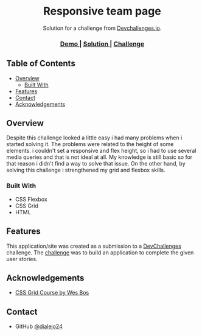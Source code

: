 <!-- Please update value in the {}  -->

<h1 align="center">Responsive team page</h1>

<div align="center">
   Solution for a challenge from  <a href="http://devchallenges.io" target="_blank">Devchallenges.io</a>.
</div>

<div align="center">
  <h3>
    <a href="https://www.figma.com/file/F8d1qJsorEdY47N74HLxQ4/team-page-challenge?node-id=0%3A1">
      Demo
    </a>
    <span> | </span>
    <a href="https://dialejo24.github.io/responsive-team-page/">
      Solution
    </a>
    <span> | </span>
    <a href="https://devchallenges.io/challenges/hhmesazsqgKXrTkYkt0U">
      Challenge
    </a>
  </h3>
</div>

<!-- TABLE OF CONTENTS -->

## Table of Contents

- [Overview](#overview)
  - [Built With](#built-with)
- [Features](#features)
- [Contact](#contact)
- [Acknowledgements](#acknowledgements)

<!-- OVERVIEW -->

## Overview
   Despite this challenge looked a little easy i had many problems when i started solving it. The problems were related to the height of
   some elements. i couldn't set a responsive and flex height, so i had to use several media queries and that is not ideal at all. My knowledge is
   still basic so for that reason i didn't find a way to solve that issue. On the other hand, by solving this challenge i strengthened my grid and flexbox skills.

### Built With
- CSS Flexbox
- CSS Grid
- HTML

## Features

This application/site was created as a submission to a [DevChallenges](https://devchallenges.io/challenges) challenge. The [challenge](https://devchallenges.io/challenges/hhmesazsqgKXrTkYkt0U) was to build an application to complete the given user stories.


## Acknowledgements

- [CSS Grid Course by Wes Bos](https://cssgrid.io/)

## Contact
- GitHub [@dialejo24](https://github.com/dialejo24)
